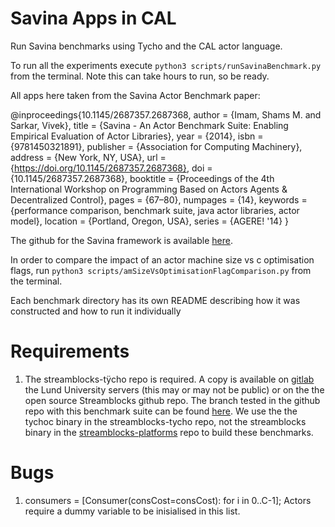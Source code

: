 # Savina Apps in CAL

Run Savina benchmarks using Tycho and the CAL actor language.

To run all the experiments execute `python3 scripts/runSavinaBenchmark.py` from the terminal. Note this can take hours to run, so be ready.

All apps here taken from the Savina Actor Benchmark paper:

@inproceedings{10.1145/2687357.2687368,
    author = {Imam, Shams M. and Sarkar, Vivek},
    title = {Savina - An Actor Benchmark Suite: Enabling Empirical Evaluation of Actor Libraries},
    year = {2014},
    isbn = {9781450321891},
    publisher = {Association for Computing Machinery},
    address = {New York, NY, USA},
    url = {https://doi.org/10.1145/2687357.2687368},
    doi = {10.1145/2687357.2687368},
    booktitle = {Proceedings of the 4th International Workshop on Programming Based on Actors Agents & Decentralized Control},
    pages = {67–80},
    numpages = {14},
   keywords = {performance comparison, benchmark suite, java actor libraries, actor model},
   location = {Portland, Oregon, USA},
   series = {AGERE! '14}
}

The github for the Savina framework is available [here](https://github.com/shamsimam/savina).

In order to compare the impact of an actor machine size vs c optimisation flags, run `python3 scripts/amSizeVsOptimisationFlagComparison.py` from the terminal.

Each benchmark directory has its own README describing how it was constructed and how to run it individually

# Requirements
1. The streamblocks-tÿcho repo is required. A copy is available on [gitlab](https://git.cs.lth.se/dataflow/streamblocks-tycho/-/tree/da843c022de456b31dcf97cbff7685d3442a0517) the Lund University servers (this may or may not be public) or on the the open source Streamblocks github repo. The branch tested in the github repo with this benchmark suite can be found [here](https://github.com/streamblocks/streamblocks-tycho/tree/29c39f1bfb1264dcdad09349a733bd7aa260fed0). We use the the tychoc binary in the streamblocks-tycho repo, not the streamblocks binary in the [streamblocks-platforms](https://git.cs.lth.se/dataflow/streamblocks-tycho/-/tree/EntityRenamingBug) repo to build these benchmarks.

# Bugs
1. consumers = [Consumer(consCost=consCost): for i in 0..C-1]; Actors require a dummy variable to be inisialised in this list.